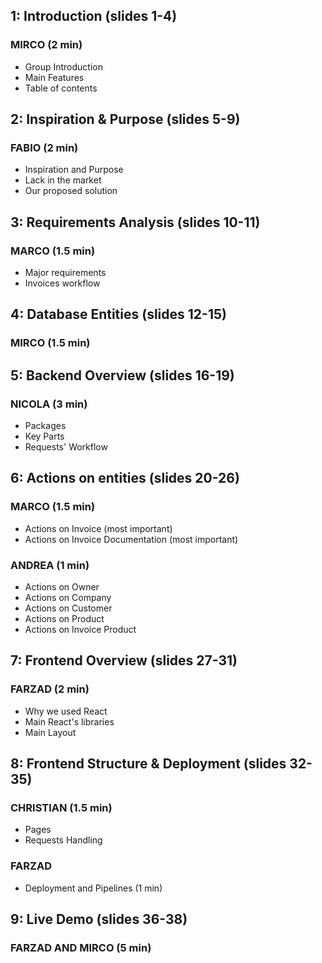 ## 1: Introduction (slides 1-4) 
### MIRCO (2 min)
- Group Introduction
- Main Features
- Table of contents


## 2: Inspiration & Purpose (slides 5-9) 
### FABIO (2 min)
- Inspiration and Purpose
- Lack in the market
- Our proposed solution


## 3: Requirements Analysis (slides 10-11) 
### MARCO (1.5 min)
- Major requirements
- Invoices workflow


## 4: Database Entities (slides 12-15) 
### MIRCO (1.5 min)


## 5: Backend Overview (slides 16-19) 
### NICOLA (3 min)
- Packages
- Key Parts
- Requests' Workflow


## 6: Actions on entities (slides 20-26) 
### MARCO  (1.5 min)
- Actions on Invoice (most important)
- Actions on Invoice Documentation (most important)
### ANDREA (1 min)
- Actions on Owner
- Actions on Company
- Actions on Customer
- Actions on Product
- Actions on Invoice Product


## 7: Frontend Overview (slides 27-31) 
### FARZAD (2 min)
- Why we used React
- Main React's libraries
- Main Layout


## 8: Frontend Structure & Deployment (slides 32-35) 
### CHRISTIAN (1.5 min)
- Pages
- Requests Handling
### FARZAD
- Deployment and Pipelines (1 min)


## 9: Live Demo (slides 36-38) 
### FARZAD AND MIRCO (5 min)